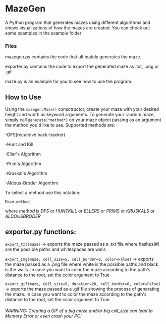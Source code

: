 # MazeGen
A Python program that generates mazes using different algorithms and shows visualizations of how the mazes are created. 
You can check out some examples in the example folder

### Files
mazegen.py contains the code that ultimately generates the maze. 

exporter.py contains the code to export the generated maze as .txt, .png or .gif

maze.py is an example for you to see how to use the program.

How to Use
----------

Using the ```mazegen.Maze()``` consctructor, create your maze with your desired height and width as keyword arguments.
To generate your random maze, simply call ```generate(*method*)``` on your maze object passing as an argument the method you'd like to use.
Supported methods are:

-DFS(recursive back-tracker)

-Hunt and Kill

-Eller's Algorithm

-Prim's Algorithm

-Kruskal's Algorithm

-Aldous-Broder Algorithm

To select a method use this notation:

```Maze.method``` 

where *method* is *DFS* or *HUNTKILL* or *ELLERS* or *PRIMS* or *KRUSKALS* or *ALDOUSBRODER*

## exporter.py functions:

```export_txt(maze)``` -> exports the maze passed as a .txt file where hashes(#) are the possible paths and whitespaces are walls 

```export_img(maze, cell_size=5, cell_border=0, color=False)``` -> exports the maze passed as a .png file where white is the possible paths and black is the walls. In case you want to color the maze according to the path's distance to the root, set the color argument to True

```export_gif(maze, cell_size=5, duration=20, cell_border=0, color=False)``` -> exports the maze passed as a .gif file showing the process of generating the maze. In case you want to color the maze according to the path's distance to the root, set the color argument to True
###### WARNING: Creating a GIF of a big maze and/or big cell_size can lead to Memory Error or even crash your PC!
